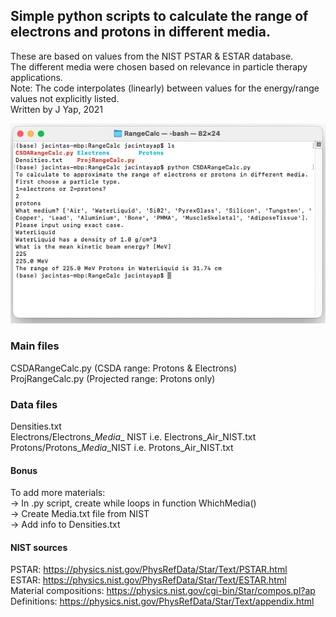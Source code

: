 ## Simple python scripts to calculate the range of electrons and protons in different media.

These are based on values from the NIST PSTAR & ESTAR database. \
The different media were chosen based on relevance in particle therapy applications. \
Note: The code interpolates (linearly) between values for the energy/range values not explicitly listed. \
Written by J Yap, 2021

![Terminal](https://github.com/jacyap/RangeCalc_ProtonsElectrons/blob/main/RangeCalc.png)

### Main files

CSDARangeCalc.py (CSDA range: Protons & Electrons) \
ProjRangeCalc.py (Projected range: Protons only)

### Data files
Densities.txt \
Electrons/Electrons_*Media*_ NIST i.e. Electrons_Air_NIST.txt \
Protons/Protons_*Media*_NIST i.e. Protons_Air_NIST.txt 

#### Bonus
To add more materials: \
-> In .py script, create while loops in function WhichMedia() \
-> Create Media.txt file from NIST \
-> Add info to Densities.txt


#### NIST sources

PSTAR: https://physics.nist.gov/PhysRefData/Star/Text/PSTAR.html \
ESTAR: https://physics.nist.gov/PhysRefData/Star/Text/ESTAR.html \
Material compositions: https://physics.nist.gov/cgi-bin/Star/compos.pl?ap \
Definitions: https://physics.nist.gov/PhysRefData/Star/Text/appendix.html
